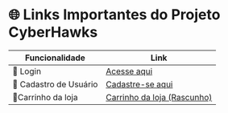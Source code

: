 # 🌐 Links Importantes do Projeto CyberHawks

| Funcionalidade        | Link                                                                 |
|------------------------|----------------------------------------------------------------------|
| 🔑 Login               | [Acesse aqui](https://cyberhawkscombr.wordpress.com/realizar-log-in/) |
| 📝 Cadastro de Usuário | [Cadastre-se aqui](https://cyberhawkscombr.wordpress.com/cadastre-se-aqui/) |
| 🛒Carrinho da loja | [Carrinho da loja (Rascunho)](https://cyberhawks.lojaintegrada.com.br/) |
